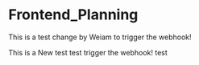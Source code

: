 # Frontend_Planning

 This is a test change by Weiam to trigger the webhook!
 
  This is  a  New test  test trigger the webhook!
 test 
 
